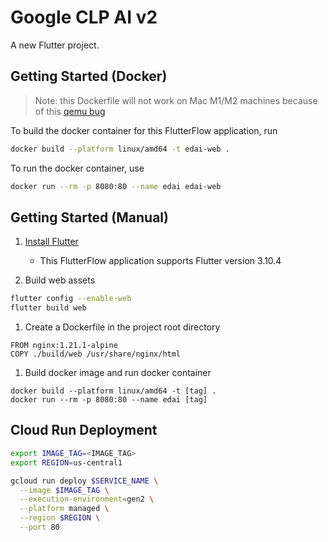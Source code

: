 # Google CLP AI v2

A new Flutter project.

## Getting Started (Docker)

> Note: this Dockerfile will not work on Mac M1/M2 machines
> because of this [qemu bug](https://github.com/docker/for-mac/issues/5123)

To build the docker container for this FlutterFlow application, run

```bash
docker build --platform linux/amd64 -t edai-web .
```

To run the docker container, use

```bash
docker run --rm -p 8080:80 --name edai edai-web
```

## Getting Started (Manual)

1. [Install Flutter](https://docs.flutter.dev/get-started/install)
    - This FlutterFlow application supports Flutter version 3.10.4

1. Build web assets

```bash
flutter config --enable-web
flutter build web
```

1. Create a Dockerfile in the project root directory

```
FROM nginx:1.21.1-alpine
COPY ./build/web /usr/share/nginx/html
```

1. Build docker image and run docker container

```
docker build --platform linux/amd64 -t [tag] .
docker run --rm -p 8080:80 --name edai [tag]
```
## Cloud Run Deployment

```bash
export IMAGE_TAG=<IMAGE_TAG>
export REGION=us-central1

gcloud run deploy $SERVICE_NAME \
  --image $IMAGE_TAG \
  --execution-environment=gen2 \
  --platform managed \
  --region $REGION \
  --port 80
```
